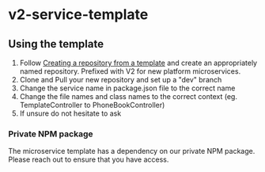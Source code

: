 # v2-service-template

## Using the template

1. Follow [Creating a repository from a template](https://docs.github.com/en/repositories/creating-and-managing-repositories/creating-a-repository-from-a-template) and create an appropriately named repository. Prefixed with V2 for new platform microservices.
2. Clone and Pull your new repository and set up a "dev" branch
3. Change the service name in package.json file to the correct name
4. Change the file names and class names to the correct context (eg. TemplateController to PhoneBookController)
5. If unsure do not hesitate to ask

### Private NPM package

The microservice template has a dependency on our private NPM package. Please reach out to ensure that you have access.
